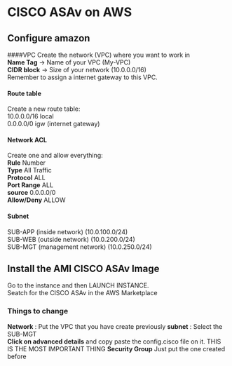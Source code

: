 # CISCO ASAv on AWS

## Configure amazon
####VPC
Create the network (VPC) where you want to work in  
**Name Tag** -> Name of your VPC (My-VPC)  
**CIDR block** -> Size of your network (10.0.0.0/16)  
Remember to assign a internet gateway to this VPC.

#### Route table
Create a new route table:  
10.0.0.0/16 local  
0.0.0.0/0 igw (internet gateway)

#### Network ACL 
Create one and allow everything:   
**Rule** Number  
**Type** All Traffic  
**Protocol** ALL   
**Port Range** ALL  
**source** 0.0.0.0/0  
**Allow/Deny** ALLOW  

#### Subnet
SUB-APP (inside network) (10.0.100.0/24)  
SUB-WEB (outside network) (10.0.200.0/24)  
SUB-MGT (management network) (10.0.250.0/24)  

## Install the AMI CISCO ASAv Image
Go to the instance and then LAUNCH INSTANCE.  
Seatch for the CISCO ASAv in the AWS Marketplace  

### Things to change
**Network** : Put the VPC that you have create previously
**subnet** : Select the SUB-MGT  
**Click on advanced details** and copy paste the config.cisco file on it. THIS IS THE MOST IMPORTANT THING
**Security Group** Just put the one created before



